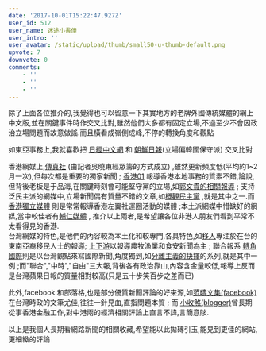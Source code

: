 ```yaml
---
date: '2017-10-01T15:22:47.927Z'
user_id: 512
user_name: 迷途小書僮
user_intro: ''
user_avatar: /static/upload/thumb/small50-u-thumb-default.png
upvote: 7
downvote: 0
comments:
    - ''
    - ''
    - ''
---
```


除了上面各位推介的,我覺得也可以留意一下其實地方的老牌外國傳統媒體的網上中文版,並在關鍵事件時作交叉比對,雖然他們大多都有固定立場,不過至少不會因政治立場問題而故意做謠.而且橫看成嶺側成峰,不停的轉換角度和觀點

如東亞事務上,我就喜歡把 [日經中文網](http://zh.cn.nikkei.com/) 和 [朝鮮日報](http://cnnews.chosun.com/)(立場偏韓國保守派) 交叉比對

香港網媒上,[傳真社](https://www.factwire.org/) (由記者吳曉東經眾籌的方式成立) ,雖然更新頻度低(平均約1~2月一次),但每次都是重要的獨家新聞 ; [香港01](https://www.hk01.com/) 報導香港本地事務的質素不錯,論說,但背後老板是于品海,在關鍵時刻會可能堅守黨的立場,如[郭文貴的相關報導](https://www.hk01.com/search/%E9%83%AD%E6%96%87%E8%B2%B4) ; 支持泛民主派的網媒中,立場新聞偶有質量不錯的文章,如[概觀民主黨](https://thestandnews.com/%E6%A6%82%E8%A7%80%E6%B0%91%E4%B8%BB%E9%BB%A8/) ,就是其中之一.而 [香港獨立媒體](https://www.inmediahk.net/) 則是常常報導香港左翼社運圈活動的媒體 ;本土派網媒中惜缺好的網媒,當中較佳者有[輔仁媒體](http://www.vjmedia.com.hk/) , 推介以上兩者,是希望讓各位非港人朋友們看到平常不太看得見的香港.  
台灣網媒的特色,是他們的內容較為本土化和較專門,各具特色,如[移人](http://mpark.news/)專注於在台的東南亞裔移民人士的報導; [上下游](https://www.newsmarket.com.tw/)以報導農牧漁業和食安新聞為主 ; 聯合報系 [轉角國際](https://global.udn.com/global_vision/index)則是以台灣觀點來寫國際新聞,角度獨到,如[分離主義的抉擇](https://global.udn.com/global_vision/issue/1314)的系列,就是其中一例 ;而"聯合","中時","自由"三大報,背後各有政治靠山,內容含金量較低,報導上反而是台灣蘋果日報的質量相對較高(只是五十步笑百步之差而已)

此外,facebook 和部落格,也是部分優質新聞評論的好來源,如[范疇文集(facebook)](https://www.facebook.com/2020bluesea/)在台灣時政的文筆尤佳,往往一針見血,直指問題本質 ; 而 [小收煞(blogger)](https://xiaoshousha.blogspot.com/)曾長期從事香港金融工作,對中港兩的經濟相關評論上直言不諱,言簡意賅.

以上是我個人長期看網路新聞的相關收藏,希望能以此拋磚引玉,能見到更佳的網站,更細緻的評論

